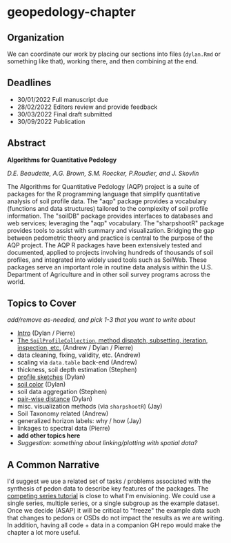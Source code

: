# geopedology-chapter

## Organization
We can coordinate our work by placing our sections into files (`dylan.Rmd` or something like that), working there, and then combining at the end.

## Deadlines
 * 30/01/2022 Full manuscript due
 * 28/02/2022 Editors review and provide feedback
 * 30/03/2022 Final draft submitted 
 * 30/09/2022 Publication 
 


## Abstract


**Algorithms for Quantitative Pedology**

*D.E. Beaudette, A.G. Brown, S.M. Roecker, P.Roudier, and J. Skovlin*

The Algorithms for Quantitative Pedology (AQP) project is a suite of packages for the R programming language that simplify quantitative analysis of soil profile data. The "aqp" package provides a vocabulary (functions and data structures) tailored to the complexity of soil profile information. The "soilDB" package provides interfaces to databases and web services; leveraging the "aqp" vocabulary. The "sharpshootR" package provides tools to assist with summary and visualization. Bridging the gap between pedometric theory and practice is central to the purpose of the AQP project. The AQP R packages have been extensively tested and documented, applied to projects involving hundreds of thousands of soil profiles, and integrated into widely used tools such as SoilWeb. These packages serve an important role in routine data analysis within the U.S. Department of Agriculture and in other soil survey programs across the world. 

## Topics to Cover
*add/remove as-needed, and pick 1-3 that you want to write about*
 
 * [Intro](sections/introduction.Rmd) (Dylan / Pierre)
 * [The `SoilProfileCollection`, method dispatch, subsetting, iteration, inspection, etc.](sections/SPC-objects.Rmd) (Andrew / Dylan / Pierre)
 * data cleaning, fixing, validity, etc. (Andrew)
 * scaling via `data.table` back-end (Andrew)
 * thickness, soil depth estimation (Stephen)
 * [profile sketches](sections/sketches.Rmd) (Dylan)
 * [soil color](sections/soil-color.Rmd) (Dylan)
 * soil data aggregation (Stephen)
 * [pair-wise distance](sections/pair-wise-distances.Rmd) (Dylan)
 * misc. visualization methods (via `sharpshootR`) (Jay)
 * Soil Taxonomy related (Andrew)
 * generalized horizon labels: why / how (Jay)
 * linkages to spectral data (Pierre)
 * **add other topics here** 
 * *Suggestion: something about linking/plotting with spatial data?*


## A Common Narrative
I'd suggest we use a related set of tasks / problems associated with the synthesis of pedon data to describe key features of the packages. The [competing series tutorial](http://ncss-tech.github.io/AQP/soilDB/competing-series.html) is close to what I'm envisioning. We could use a single series, multiple series, or a single subgroup as the example dataset. Once we decide (ASAP) it will be critical to "freeze" the example data such that changes to pedons or OSDs do not impact the results as we are writing. In addition, having all code + data in a companion GH repo would make the chapter a lot more useful.
